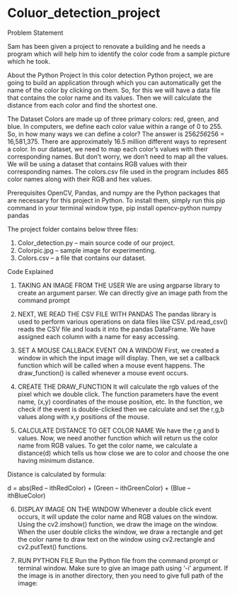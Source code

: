 # Coluor_detection_project
Problem Statement

   Sam has been given a project to renovate a building and he needs a program
   which will help him to identify the color code from a sample picture which he took.

About the Python Project
In this color detection Python project, we are going to build an application through which you can automatically get the name of the color by clicking on them. So, for this we will have a data file that contains the color name and its values. Then we will calculate the distance from each color and find the shortest one.


The Dataset
Colors are made up of three primary colors: red, green, and blue. In computers, we define each color value within a range of 0 to 255. So, in how many ways we can define a color? The answer is 256*256*256 = 16,581,375. There are approximately 16.5 million different ways to  represent  a  color.  In  our  dataset,  we  need  to  map  each  color’s  values  with  their corresponding names. But don’t worry, we don’t need to map all the values. We will be using a dataset that contains RGB values with their corresponding names. The colors.csv file used in the program includes 865 color names along with their RGB and hex values.


Prerequisites
OpenCV, Pandas, and numpy are the Python packages that are necessary for this project in Python. To install them, simply run this pip command in your terminal window type,
pip install opencv-python numpy pandas

The project folder contains below three files:

1.	Color_detection.py – main source code of our project.
2.	Colorpic.jpg – sample image for experimenting.
3.	Colors.csv – a file that contains our dataset.

Code Explained

1.	TAKING AN IMAGE FROM THE USER
We are using argparse library to create an argument parser. We can directly give an image path from the command prompt

2.	NEXT, WE READ THE CSV FILE WITH PANDAS
The pandas library is used to perform various operations on data files like CSV. pd.read_csv() reads the CSV file and loads it into the pandas DataFrame. We have assigned each column with a name for easy accessing.

3.	SET A MOUSE CALLBACK EVENT ON A WINDOW
First, we created a window in which the input image will display. Then, we set a callback function which will be called when a mouse event happens. The draw_function() is called whenever a mouse event occurs.

4.	CREATE THE DRAW_FUNCTION
It will calculate the rgb values of the pixel which we double click. The function parameters have the event name, (x,y) coordinates of the mouse position, etc. In the function, we check if the event is double-clicked then we calculate and set the r,g,b values along with x,y positions of the mouse.

5.	CALCULATE DISTANCE TO GET COLOR NAME
We have the r,g and b values. Now, we need another function which will return us the color name from RGB values. To get the color name, we calculate a distance(d) which tells us how close we are to color and choose the one having minimum distance.

Distance is calculated by formula:

   d = abs(Red – ithRedColor) + (Green – ithGreenColor) + (Blue – ithBlueColor)

6.	DISPLAY IMAGE ON THE WINDOW
Whenever a double click event occurs, it will update the color name and RGB values on the window. Using the cv2.imshow() function, we draw the image on the window. When the user double clicks the window, we draw a rectangle and get the color name to draw text on the window using cv2.rectangle and cv2.putText() functions.

7.	RUN PYTHON FILE
Run the Python file from the command prompt or terminal window. Make sure to give an image path using ‘-i’ argument. If the image is in another directory, then you need to give full path of the image:
